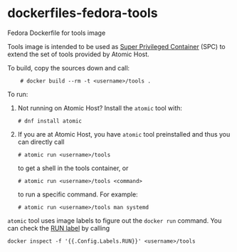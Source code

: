 dockerfiles-fedora-tools
========================

Fedora Dockerfile for tools image

Tools image is intended to be used as [Super Privileged Container](http://developerblog.redhat.com/2014/11/06/introducing-a-super-privileged-container-concept/) (SPC) to extend the set of tools provided by Atomic Host. 

To build, copy the sources down and call:


```
    # docker build --rm -t <username>/tools .
```

To run:

1. Not running on Atomic Host? Install the `atomic` tool with:
   ```
   # dnf install atomic
   ```
2. If you are at Atomic Host, you have `atomic` tool preinstalled and thus you can directly call

   ```
   # atomic run <username>/tools
   ```

   to get a shell in the tools container, or

   ```
   # atomic run <username>/tools <command>
   ```

   to run a specific command. For example:

   ```
   # atomic run <username>/tools man systemd
   ```

`atomic` tool uses image labels to figure out the `docker run` command. You can check the [RUN label](https://github.com/projectatomic/atomic/blob/master/docs/atomic-run.1.md) by calling

```
docker inspect -f '{{.Config.Labels.RUN}}' <username>/tools
```
